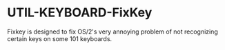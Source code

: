 UTIL-KEYBOARD-FixKey
====================

Fixkey is designed to fix OS/2's very annoying problem of not recognizing certain keys on some 101 keyboards.
